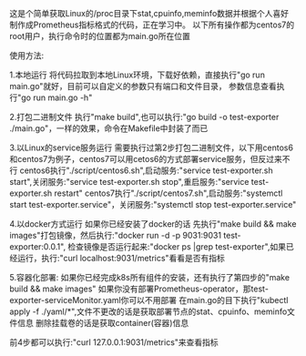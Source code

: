 这是个简单获取Linux的/proc目录下stat,cpuinfo,meminfo数据并根据个人喜好制作成Prometheus指标格式的代码，正在学习中。
以下所有操作都为centos7的root用户，执行命令时的位置都为main.go所在位置

使用方法:

1.本地运行
将代码拉取到本地Linux环境，下载好依赖，直接执行"go run main.go"就好，目前可以自定义的参数只有端口和文件目录，
参数信息查看执行"go run main.go -h"

2.打包二进制文件
执行"make build",也可以执行:"go build -o test-exporter ./main.go"，一样的效果，命令在Makefile中封装了而已

3.以Linux的service服务运行
需要执行过第2步打包二进制文件，以下用centos6和centos7为例子，centos7可以用cetos6的方式部署service服务，但反过来不行
centos6执行"./script/centos6.sh",启动服务:"service test-exporter.sh start",关闭服务:"service test-exporter.sh stop",重启服务:"service test-exporter.sh restart"
centos7执行"./script/centos7.sh",启动服务:"systemctl start test-exporter.service"，关闭服务:"systemctl stop test-exporter.service"

4.以docker方式运行
如果你已经安装了docker的话
先执行"make build && make images"打包镜像，然后执行:"docker run -d -p 9031:9031 test-exporter:0.0.1",
检查镜像是否运行起来:"docker ps |grep test-exporter",如果已经运行，执行:"curl localhost:9031/metrics"看看是否有指标

5.容器化部署:
如果你已经完成k8s所有组件的安装，还有执行了第四步的"make build && make images"
如果你没有部署Prometheus-operator，那test-exporter-serviceMonitor.yaml你可以不用部署
在main.go的目下执行"kubectl apply -f ./yaml/*",文件不更改的话是获取部署节点的stat、cpuinfo、meminfo文件信息
删除挂载卷的话是获取container(容器)信息

前4步都可以执行:"curl 127.0.0.1:9031/metrics"来查看指标